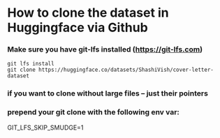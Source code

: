 # How to clone the dataset in Huggingface via Github

### Make sure you have git-lfs installed (https://git-lfs.com)
```shell
git lfs install
git clone https://huggingface.co/datasets/ShashiVish/cover-letter-dataset
```

### if you want to clone without large files – just their pointers
### prepend your git clone with the following env var:
GIT_LFS_SKIP_SMUDGE=1
